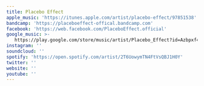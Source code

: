 ```yaml
---
title: Placebo Effect
apple_music: 'https://itunes.apple.com/artist/placebo-effect/97851538'
bandcamp: 'https://placeboeffect-offical.bandcamp.com'
facebook: 'https://web.facebook.com/PlaceboEffect.official'
google_music: >-
   https://play.google.com/store/music/artist/Placebo_Effect?id=Azbpxf4g74csotf2pkicr7parbi
instagram: ''
soundcloud: ''
spotify: 'https://open.spotify.com/artist/2T6UowymTN4FtVsQBJ1H0Y'
twitter: ''
website: ''
youtube: ''
---
```


